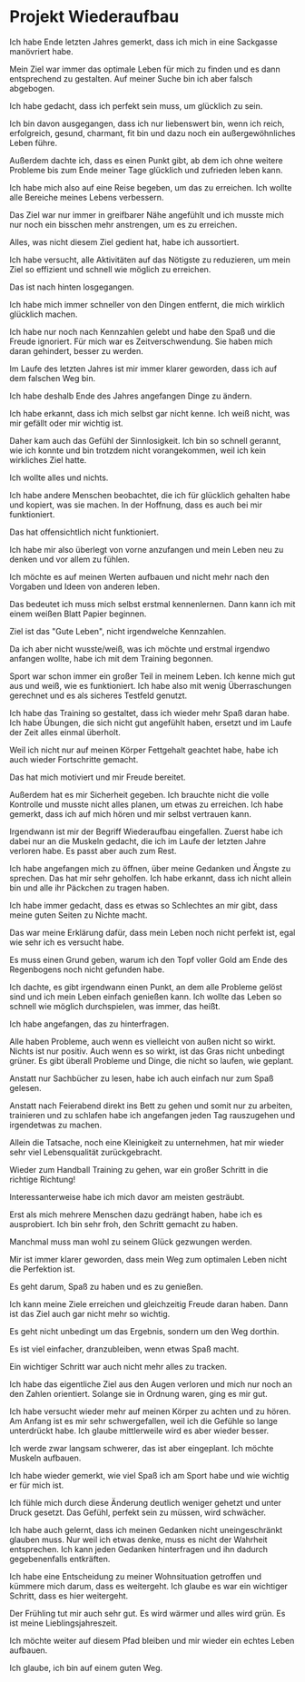 # Projekt Wiederaufbau

Ich habe Ende letzten Jahres gemerkt, dass ich mich in eine Sackgasse manövriert habe.

Mein Ziel war immer das optimale Leben für mich zu finden und es dann entsprechend zu gestalten. Auf meiner Suche bin ich aber falsch abgebogen.

Ich habe gedacht, dass ich perfekt sein muss, um glücklich zu sein.

Ich bin davon ausgegangen, dass ich nur liebenswert bin, wenn ich reich, erfolgreich, gesund, charmant, fit bin und dazu noch ein außergewöhnliches Leben führe.

Außerdem dachte ich, dass es einen Punkt gibt, ab dem ich ohne weitere Probleme bis zum Ende meiner Tage glücklich und zufrieden leben kann.

Ich habe mich also auf eine Reise begeben, um das zu erreichen. Ich wollte alle Bereiche meines Lebens verbessern.

Das Ziel war nur immer in greifbarer Nähe angefühlt und ich musste mich nur noch ein bisschen mehr anstrengen, um es zu erreichen.

Alles, was nicht diesem Ziel gedient hat, habe ich aussortiert.

Ich habe versucht, alle Aktivitäten auf das Nötigste zu reduzieren, um mein Ziel so effizient und schnell wie möglich zu erreichen.

Das ist nach hinten losgegangen.

Ich habe mich immer schneller von den Dingen entfernt, die mich wirklich glücklich machen.

Ich habe nur noch nach Kennzahlen gelebt und habe den Spaß und die Freude ignoriert. Für mich war es Zeitverschwendung. Sie haben mich daran gehindert, besser zu werden.

Im Laufe des letzten Jahres ist mir immer klarer geworden, dass ich auf dem falschen Weg bin.

Ich habe deshalb Ende des Jahres angefangen Dinge zu ändern.

Ich habe erkannt, dass ich mich selbst gar nicht kenne. Ich weiß nicht, was mir gefällt oder mir wichtig ist.

Daher kam auch das Gefühl der Sinnlosigkeit. Ich bin so schnell gerannt, wie ich konnte und bin trotzdem nicht vorangekommen, weil ich kein wirkliches Ziel hatte.

Ich wollte alles und nichts.

Ich habe andere Menschen beobachtet, die ich für glücklich gehalten habe und kopiert, was sie machen. In der Hoffnung, dass es auch bei mir funktioniert.

Das hat offensichtlich nicht funktioniert.

Ich habe mir also überlegt von vorne anzufangen und mein Leben neu zu denken und vor allem zu fühlen.

Ich möchte es auf meinen Werten aufbauen und nicht mehr nach den Vorgaben und Ideen von anderen leben.

Das bedeutet ich muss mich selbst erstmal kennenlernen. Dann kann ich mit einem weißen Blatt Papier beginnen.

Ziel ist das "Gute Leben", nicht irgendwelche Kennzahlen.

Da ich aber nicht wusste/weiß, was ich möchte und erstmal irgendwo anfangen wollte, habe ich mit dem Training begonnen.

Sport war schon immer ein großer Teil in meinem Leben. Ich kenne mich gut aus und weiß, wie es funktioniert. Ich habe also mit wenig Überraschungen gerechnet und es als sicheres Testfeld genutzt.

Ich habe das Training so gestaltet, dass ich wieder mehr Spaß daran habe. Ich habe Übungen, die sich nicht gut angefühlt haben, ersetzt und im Laufe der Zeit alles einmal überholt.

Weil ich nicht nur auf meinen Körper Fettgehalt geachtet habe, habe ich auch wieder Fortschritte gemacht.

Das hat mich motiviert und mir Freude bereitet.

Außerdem hat es mir Sicherheit gegeben. Ich brauchte nicht die volle Kontrolle und musste nicht alles planen, um etwas zu erreichen. Ich habe gemerkt, dass ich auf mich hören und mir selbst vertrauen kann.

Irgendwann ist mir der Begriff Wiederaufbau eingefallen. Zuerst habe ich dabei nur an die Muskeln gedacht, die ich im Laufe der letzten Jahre verloren habe. Es passt aber auch zum Rest.

Ich habe angefangen mich zu öffnen, über meine Gedanken und Ängste zu sprechen. Das hat mir sehr geholfen. Ich habe erkannt, dass ich nicht allein bin und alle ihr Päckchen zu tragen haben.

Ich habe immer gedacht, dass es etwas so Schlechtes an mir gibt, dass meine guten Seiten zu Nichte macht.

Das war meine Erklärung dafür, dass mein Leben noch nicht perfekt ist, egal wie sehr ich es versucht habe.

Es muss einen Grund geben, warum ich den Topf voller Gold am Ende des Regenbogens noch nicht gefunden habe.

Ich dachte, es gibt irgendwann einen Punkt, an dem alle Probleme gelöst sind und ich mein Leben einfach genießen kann. Ich wollte das Leben so schnell wie möglich durchspielen, was immer, das heißt.

Ich habe angefangen, das zu hinterfragen.

Alle haben Probleme, auch wenn es vielleicht von außen nicht so wirkt. Nichts ist nur positiv. Auch wenn es so wirkt, ist das Gras nicht unbedingt grüner. Es gibt überall Probleme und Dinge, die nicht so laufen, wie geplant.

Anstatt nur Sachbücher zu lesen, habe ich auch einfach nur zum Spaß gelesen.

Anstatt nach Feierabend direkt ins Bett zu gehen und somit nur zu arbeiten, trainieren und zu schlafen habe ich angefangen jeden Tag rauszugehen und irgendetwas zu machen.

Allein die Tatsache, noch eine Kleinigkeit zu unternehmen, hat mir wieder sehr viel Lebensqualität zurückgebracht.

Wieder zum Handball Training zu gehen, war ein großer Schritt in die richtige Richtung!

Interessanterweise habe ich mich davor am meisten gesträubt.

Erst als mich mehrere Menschen dazu gedrängt haben, habe ich es ausprobiert. Ich bin sehr froh, den Schritt gemacht zu haben.

Manchmal muss man wohl zu seinem Glück gezwungen werden.

Mir ist immer klarer geworden, dass mein Weg zum optimalen Leben nicht die Perfektion ist.

Es geht darum, Spaß zu haben und es zu genießen.

Ich kann meine Ziele erreichen und gleichzeitig Freude daran haben. Dann ist das Ziel auch gar nicht mehr so wichtig.

Es geht nicht unbedingt um das Ergebnis, sondern um den Weg dorthin.

Es ist viel einfacher, dranzubleiben, wenn etwas Spaß macht.

Ein wichtiger Schritt war auch nicht mehr alles zu tracken.

Ich habe das eigentliche Ziel aus den Augen verloren und mich nur noch an den Zahlen orientiert. Solange sie in Ordnung waren, ging es mir gut.

Ich habe versucht wieder mehr auf meinen Körper zu achten und zu hören. Am Anfang ist es mir sehr schwergefallen, weil ich die Gefühle so lange unterdrückt habe. Ich glaube mittlerweile wird es aber wieder besser.

Ich werde zwar langsam schwerer, das ist aber eingeplant. Ich möchte Muskeln aufbauen.

Ich habe wieder gemerkt, wie viel Spaß ich am Sport habe und wie wichtig er für mich ist.

Ich fühle mich durch diese Änderung deutlich weniger gehetzt und unter Druck gesetzt. Das Gefühl, perfekt sein zu müssen, wird schwächer.

Ich habe auch gelernt, dass ich meinen Gedanken nicht uneingeschränkt glauben muss. Nur weil ich etwas denke, muss es nicht der Wahrheit entsprechen. Ich kann jeden Gedanken hinterfragen und ihn dadurch gegebenenfalls entkräften.

Ich habe eine Entscheidung zu meiner Wohnsituation getroffen und kümmere mich darum, dass es weitergeht. Ich glaube es war ein wichtiger Schritt, dass es hier weitergeht.

Der Frühling tut mir auch sehr gut. Es wird wärmer und alles wird grün. Es ist meine Lieblingsjahreszeit.

Ich möchte weiter auf diesem Pfad bleiben und mir wieder ein echtes Leben aufbauen.

Ich glaube, ich bin auf einem guten Weg.
